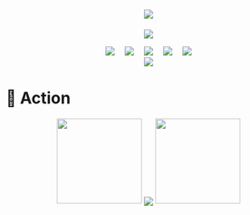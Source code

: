 <h1 align="center"><!-- 动态打字效果 -->
    <a href="https://lisir.me/">
        <img src="https://readme-typing-svg.herokuapp.com/?lines=今日事，今日毕！;任何不能摧毁你的东西;都将使你更加强大;你需要掌控自己的生活;而不是被生活掌控&center=true&size=25">
    </a>
</h1>

<div align="center"><!-- 敲代码的图片 -->
    <img order-radius="100px" src="https://npm.elemecdn.com/lisir.me-imgs@1.0.9/003.gif">
</div>

<p>

<div align="center"><!-- 个人资料徽标 -->
    <a href="https://lisir.me/" title="点击跳转"><img src="https://img.shields.io/badge/Website-%E5%8D%9A%E5%AE%A2%E4%B8%BB%E9%A1%B5-blue"></a>&emsp;
    <a href="https://blog.lisir.me/" title="点击跳转"><img src="https://img.shields.io/badge/Blog-%E4%B8%AA%E4%BA%BA%E5%8D%9A%E5%AE%A2-red"></a>&emsp;
    <a href="https://cloud.lisir.me/" title="点击跳转"><img src="https://img.shields.io/badge/Cloud%20Disk-%E6%88%91%E7%9A%84%E4%BA%91%E7%9B%98-green"></a>&emsp;
    <a href="https://photo.lisir.me/" title="点击跳转"><img src="https://img.shields.io/badge/Photo-%E6%97%B6%E5%85%89%E7%9B%B8%E5%86%8C-purple"></a>&emsp;
    <a href="https://nz.lisir.me/" title="点击跳转"><img src="https://img.shields.io/badge/%E5%93%AA%E5%90%92-%E7%9B%91%E6%8E%A7%E9%9D%A2%E6%9D%BF-blueviolet"></a>
</div>

<div align="center"><!-- 贪吃蛇代码贡献图 -->
    <img src="https://cdn.jsdelivr.net/gh/wkwbk/wkwbk/assets/github-contribution-grid-snake.svg">
</div>

# 🚀 Action

<p align="center"><!-- 连续提交代码天数记录 -->
    <img width="150" src="https://npm.elemecdn.com/lisir.me-imgs@1.0.9/002.png">
    <img align="center" src="https://github-readme-streak-stats.herokuapp.com/?user=wkwbk&theme=dark&hide_border=true">
    <img width="150" src="https://npm.elemecdn.com/lisir.me-imgs@1.0.9/001.png">
</p>

